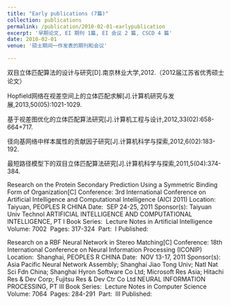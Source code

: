 ```yaml
---
title: "Early publications (7篇)"
collection: publications
permalink: /publication/2010-02-01-earlypublication
excerpt: '早期论文, EI 期刊 1篇, EI 会议 2 篇, CSCD 4 篇'
date: 2010-02-01
venue: '硕士期间一作发表的期刊和会议'

---
```

双目立体匹配算法的设计与研究[D].南京林业大学,2012.（2012届江苏省优秀硕士论文）

Hopfield网络在视差空间上的立体匹配求解[J].计算机研究与发展,2013,50(05):1021-1029.

基于视差图优化的立体匹配算法研究[J].计算机工程与设计,2012,33(02):658-664+717.

径向基网络中样本属性的贡献因子研究[J].计算机科学与探索,2012,6(02):183-192.

最短路径模型下的双目立体匹配算法研究[J].计算机科学与探索,2011,5(04):374-384.

Research on the Protein Secondary Prediction Using a Symmetric Binding Form of Organization[C]
Conference: 3rd International Conference on Artificial Intelligence and Computational Intelligence (AICI 2011) Location: ‏ Taiyuan, PEOPLES R CHINA Date: ‏ SEP 24-25, 2011
Sponsor(s): ‏Taiyuan Univ Technol
ARTIFICIAL INTELLIGENCE AND COMPUTATIONAL INTELLIGENCE, PT I  Book Series: ‏ Lecture Notes in Artificial Intelligence   Volume: ‏ 7002   Pages: ‏ 317-324   Part: ‏ I   Published: ‏

Research on a RBF Neural Network in Stereo Matching[C]
Conference: 18th International Conference on Neural Information Processing (ICONIP) Location: ‏ Shanghai, PEOPLES R CHINA Date: ‏ NOV 13-17, 2011
Sponsor(s): ‏Asia Pacific Neural Network Assembly; Shanghai Jiao Tong Univ; Natl Nat Sci Fdn China; Shanghai Hyron Software Co Ltd; Microsoft Res Asia; Hitachi Res & Dev Corp; Fujitsu Res & Dev Ctr Co Ltd
NEURAL INFORMATION PROCESSING, PT III  Book Series: ‏ Lecture Notes in Computer Science   Volume: ‏ 7064   Pages: ‏ 284-291   Part: ‏ III   Published: ‏


